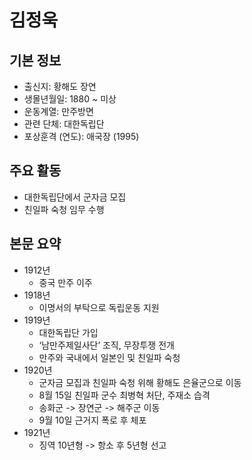 # 김정욱  
## 기본 정보  
- 출신지: 황해도 장연  
- 생몰년월일: 1880 ~ 미상  
- 운동계열: 만주방면  
- 관련 단체: 대한독립단  
- 포상훈격 (연도): 애국장 (1995)  

## 주요 활동  
- 대한독립단에서 군자금 모집  
- 친일파 숙청 임무 수행  

## 본문 요약  
- 1912년  
    - 중국 만주 이주    
- 1918년  
    - 이명서의 부탁으로 독립운동 지원  
- 1919년  
    - 대한독립단 가입
    - ‘남만주제일사단’ 조직, 무장투쟁 전개  
    - 만주와 국내에서 일본인 및 친일파 숙청  
- 1920년  
    - 군자금 모집과 친일파 숙청 위해 황해도 은율군으로 이동  
    - 8월 15일 친일파 군수 최병혁 처단, 주재소 습격  
    - 송화군 -> 장연군 -> 해주군 이동  
    - 9월 10일 근거지 폭로 후 체포  
- 1921년  
    - 징역 10년형 -> 항소 후 5년형 선고        